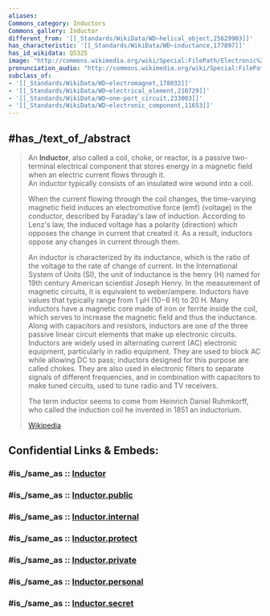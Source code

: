 ```yaml
---
aliases: 
Commons_category: Inductors
Commons_gallery: Inductor
different_from: '[[_Standards/WikiData/WD~helical_object,25629903]]'
has_characteristic: '[[_Standards/WikiData/WD~inductance,177897]]'
has_id_wikidata: Q5325
image: "http://commons.wikimedia.org/wiki/Special:FilePath/Electronic%20component%20inductors.jpg"
pronunciation_audio: "http://commons.wikimedia.org/wiki/Special:FilePath/LL-Q9610%20%28ben%29-Tahmid-%E0%A6%86%E0%A6%AC%E0%A7%87%E0%A6%B6%E0%A6%95.wav"
subclass_of:
- '[[_Standards/WikiData/WD~electromagnet,178032]]'
- '[[_Standards/WikiData/WD~electrical_element,210729]]'
- '[[_Standards/WikiData/WD~one-port_circuit,233003]]'
- '[[_Standards/WikiData/WD~electronic_component,11653]]'
---
```


## #has_/text_of_/abstract 

> An **Inductor**, also called a coil, choke, or reactor, is a passive two-terminal electrical component 
> that stores energy in a magnetic field when an electric current flows through it.  
> An inductor typically consists of an insulated wire wound into a coil.
>
> When the current flowing through the coil changes, the time-varying magnetic field induces an electromotive force (emf) (voltage) in the conductor, described by Faraday's law of induction. According to Lenz's law, the induced voltage has a polarity (direction) which opposes the change in current that created it. As a result, inductors oppose any changes in current through them.
>
> An inductor is characterized by its inductance, which is the ratio of the voltage to the rate of change of current. In the International System of Units (SI), the unit of inductance is the henry (H) named for 19th century American scientist Joseph Henry. In the measurement of magnetic circuits, it is equivalent to ⁠weber/ampere⁠. Inductors have values that typically range from 1 μH (10−6 H) to 20 H.  Many inductors have a magnetic core made of iron or ferrite inside the coil, which serves to increase the magnetic field and thus the inductance. Along with capacitors and resistors, inductors are one of the three passive linear circuit elements that make up electronic circuits. Inductors are widely used in alternating current (AC) electronic equipment, particularly in radio equipment.  They are used to block AC while allowing DC to pass; inductors designed for this purpose are called chokes.  They are also used in electronic filters to separate signals of different frequencies, and in combination with capacitors to make tuned circuits, used to tune radio and TV receivers.
>
> The term inductor seems to come from Heinrich Daniel Ruhmkorff, who called the induction coil he invented in 1851 an inductorium.
>
> [Wikipedia](https://en.wikipedia.org/wiki/Inductor)


## Confidential Links & Embeds: 

### #is_/same_as :: [Inductor](/_Standards/Technology/Electronics/Electronic_Component/Inductor.md) 

### #is_/same_as :: [Inductor.public](/_public/Technology/Electronics/Electronic_Component/Inductor.public.md) 

### #is_/same_as :: [Inductor.internal](/_internal/Technology/Electronics/Electronic_Component/Inductor.internal.md) 

### #is_/same_as :: [Inductor.protect](/_protect/Technology/Electronics/Electronic_Component/Inductor.protect.md) 

### #is_/same_as :: [Inductor.private](/_private/Technology/Electronics/Electronic_Component/Inductor.private.md) 

### #is_/same_as :: [Inductor.personal](/_personal/Technology/Electronics/Electronic_Component/Inductor.personal.md) 

### #is_/same_as :: [Inductor.secret](/_secret/Technology/Electronics/Electronic_Component/Inductor.secret.md)

